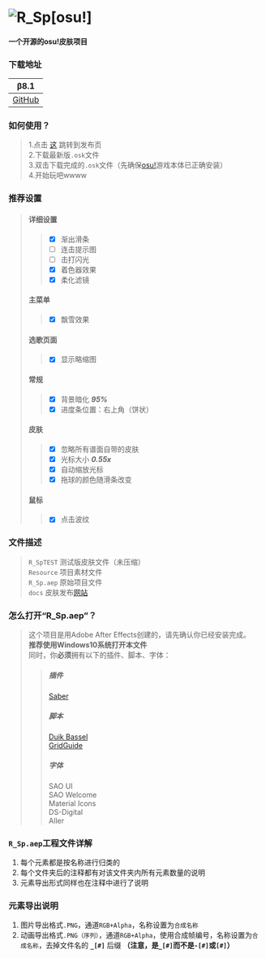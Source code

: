 # ![R_Sp[osu!]](https://i.ppy.sh/bd55bf88ea0f91343731b11d5337d82ef47b91eb/68747470733a2f2f692e6c6f6c692e6e65742f323031382f30392f31302f356239363537626430646136632e706e67)
#### 一个开源的osu!皮肤项目    
### 下载地址    
|  β8.1  |
|--------------|
|  [GitHub](https://github.com/Sendevia/R_Sp-osu-/releases/download/%CE%B28.1/R_Sp.B8.1.osk)  |

### 如何使用？    
>1.点击 [这](https://github.com/Sendevia/R_SpTEST/releases) 跳转到发布页    
>2.下载最新版`.osk`文件    
>3.双击下载完成的`.osk`文件（先确保[osu!](https://osu.ppy.sh/)游戏本体已正确安装）    
>4.开始玩吧wwww    

### 推荐设置    
>#### 详细设置    
>>- [x] 渐出滑条    
>>- [ ] 连击提示图    
>>- [ ] 击打闪光    
>>- [x] 着色器效果    
>>- [x] 柔化滤镜    
>#### 主菜单    
>>- [x] 飘雪效果    
>#### 选歌页面    
>>- [x] 显示略缩图    
>#### 常规    
>>- [x] 背景暗化 ***95%***    
>>- [x] 进度条位置：右上角（饼状）    
>#### 皮肤    
>>- [x] 忽略所有谱面自带的皮肤    
>>- [x] 光标大小 ***0.55x***    
>>- [x] 自动缩放光标    
>>- [x] 拖球的颜色随滑条改变    
>#### 鼠标    
>>- [x] 点击波纹    

### 文件描述    
>`R_SpTEST` 测试版皮肤文件（未压缩）    
>`Resource` 项目素材文件    
>`R_Sp.aep` 原始项目文件    
>`docs` 皮肤发布[网站](https://sendevia.github.io/R_Sp-osu-/)    

### 怎么打开“R_Sp.aep”？    
>这个项目是用Adobe After Effects创建的，请先确认你已经安装完成。  
>**推荐使用Windows10系统打开本文件**  
>同时，你**必须**拥有以下的插件、脚本、字体：    
>>##### 插件    
>>[Saber](https://www.videocopilot.net/blog/2016/03/new-plug-in-saber-now-available-100-free/)    
>>##### 脚本    
>>[Duik Bassel](https://rainboxprod.coop/en/tools/duik/duik-download/)    
>>[GridGuide](https://aescripts.com/gridguide-for-after-effects/)    
>>##### 字体    
>>SAO UI    
>>SAO Welcome    
>>Material Icons    
>>DS-Digital    
>>Aller    

### `R_Sp.aep`工程文件详解    
 1. 每个元素都是按名称进行归类的    
 2. 每个文件夹后的注释都有对该文件夹内所有元素数量的说明    
 3. 元素导出形式同样也在注释中进行了说明    

### 元素导出说明    
 1. 图片导出格式`.PNG`，通道`RGB+Alpha`，名称设置为`合成名称`    
 2. 动画导出格式`.PNG（序列）`，通道`RGB+Alpha`，使用合成帧编号，名称设置为`合成名称`，去掉文件名的 **`_[#]`** 后缀 **（注意，是`_[#]`而不是`-[#]`或`[#]`）**    
